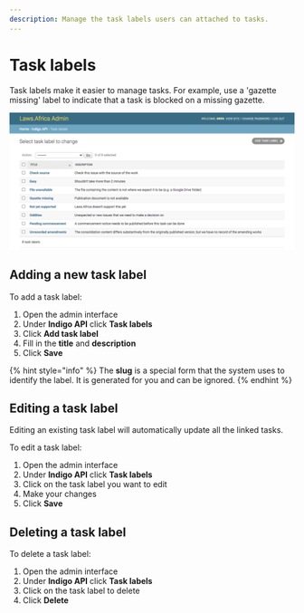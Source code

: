 ```yaml
---
description: Manage the task labels users can attached to tasks.
---
```


# Task labels

Task labels make it easier to manage tasks. For example, use a 'gazette missing' label to indicate that a task is blocked on a missing gazette.

![](../.gitbook/assets/task-labels%20%281%29.png)

## Adding a new task label

To add a task label:

1. Open the admin interface
2. Under **Indigo API** click **Task labels**
3. Click **Add task label**
4. Fill in the **title** and **description**
5. Click **Save**

{% hint style="info" %}
The **slug** is a special form that the system uses to identify the label. It is generated for you and can be ignored.
{% endhint %}

## Editing a task label

Editing an existing task label will automatically update all the linked tasks.

To edit a task label:

1. Open the admin interface
2. Under **Indigo API** click **Task labels**
3. Click on the task label you want to edit 
4. Make your changes
5. Click **Save**

## Deleting a task label

To delete a task label:

1. Open the admin interface
2. Under **Indigo API** click **Task labels**
3. Click on the task label to delete
4. Click **Delete**

